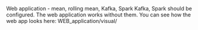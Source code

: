 Web application - mean, rolling mean, Kafka, Spark 
Kafka, Spark should be configured. 
The web application works without them.
You can see how the web app looks here: WEB_application/visual/
